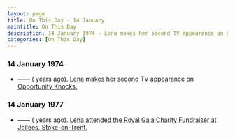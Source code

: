 ```yaml
---
layout: page
title: On This Day - 14 January
maintitle: On This Day
description: 14 January 1974 - Lena makes her second TV appearance on Opportunity Knocks. 14 January 1977 - Lena attended the Royal Gala Charity Fundraiser at Jollees, Stoke-on-Trent.
categories: [On This Day]
---
```


### 14 January 1974
* —— (<span id="age1"></span> years ago). [Lena makes her second TV appearance on Opportunity Knocks.](/thames%20television/opportunity%20knocks/1974/01/14/opportunity-knocks.html)

### 14 January 1977
* —— (<span id="age2"></span> years ago). [Lena attended the Royal Gala Charity Fundraiser at Jollees, Stoke-on-Trent.](/theatre/1977/01/14/royal-gala-charity-fundraiser.html)

<!-- Script for calculating number of years ago -->
<script>
var dob = '19740114';
var year = Number(dob.substr(0, 4));
var month = Number(dob.substr(4, 2)) - 1;
var day = Number(dob.substr(6, 2));
var today = new Date();
var age1 = today.getFullYear() - year;
if (today.getMonth() < month || (today.getMonth() == month && today.getDate() < day)) {
  age1--;
}
document.getElementById("age1").innerHTML=age1;

var dob = '19770114';
var year = Number(dob.substr(0, 4));
var month = Number(dob.substr(4, 2)) - 1;
var day = Number(dob.substr(6, 2));
var today = new Date();
var age2 = today.getFullYear() - year;
if (today.getMonth() < month || (today.getMonth() == month && today.getDate() < day)) {
  age2--;
}
document.getElementById("age2").innerHTML=age2;
</script>

